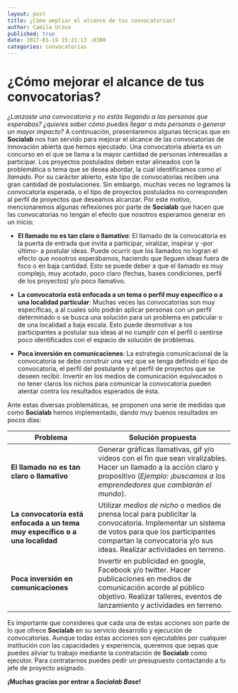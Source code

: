 ```yaml
---
layout: post
title: ¿Cómo ampliar el alcance de tus convocatorias?
author: Camila Urzua
published: true
date: 2017-01-19 15:21:13 -0300
categories: convocatorias
---
```


# ¿Cómo mejorar el alcance de tus convocatorias?
*¿Lanzaste una convocatoria y no estás llegando a las personas que esperabas? ¿quieres saber cómo puedes llegar a más personas o generar un mayor impacto?* A continuación, presentaremos algunas técnicas que en **Socialab** nos han servido para mejorar el alcance de las convocatorias de innovación abierta que hemos ejecutado.
Una convocatoria abierta es un concurso en el que se llama a la mayor cantidad de personas interesadas a participar. Los proyectos postulados deben estar alineados con la problemática o tema que se desea abordar, la cual identificamos como *el llamado*.
Por su carácter abierto, este tipo de convocatorias reciben una gran cantidad de postulaciones. Sin embargo, muchas veces no logramos la convocatoria esperada, o el tipo de proyectos postulados no corresponden al perfil de proyectos que deseamos alcanzar. Por este motivo, mencionaremos algunas reflexiones por parte de **Socialab** que hacen que las convocatorias no tengan el efecto que nosotros esperamos generar en un inicio:

* **El llamado no es tan claro o llamativo**: 
El llamado de la convocatoria es la puerta de entrada que invita a participar, viralizar, inspirar y -por último- a postular ideas. Puede ocurrir que los llamados no logran el efecto que nosotros esperábamos, haciendo que lleguen ideas fuera de foco o en baja cantidad. 
Esto se puede deber a que el llamado es muy complejo, muy acotado, poco claro (fechas, bases condiciones, perfil de los proyectos) y/o poco llamativo.

* **La convocatoria está enfocada a un tema o perfil muy específico o a una localidad particular**: 
Muchas veces las convocatorias son muy específicas, a al cuales sólo podrán aplicar personas con un perfil determinado o se busca una solución para un problema en paticular o de una localidad a baja escala. 
Esto puede desmotivar a los participantes a postular sus ideas al no cumplir con el perfil o sentirse poco identificados con el espacio de solución de problemas.

* **Poca inversión en comunicaciones**: 
La estrategia comunicacional de la convocatoria se debe construir una vez que se tenga definido el tipo de convocatoria, el perfil del postulante y el perfil de proyectos que se deseen recibir. Invertir en los medios de comunicación equivocados o no tener claros los nichos para comunicar la convocatoria pueden atentar contra los resultados esperados de ésta.

Ante estas diversas problemáticas, se proponen una serie de medidas que como **Socialab** hemos implementado, dando muy buenos resultados en pocos días:

|   **Problema**   |   **Solución propuesta**   |
|   ---   |   ---   |
|   **El llamado no es tan claro o llamativo**   |   Generar gráficas llamativas, gif y/o videos con el fin que sean viralizables. Hacer un  llamado a la acción claro y propositivo (*Ejemplo: ¡buscamos a los emprendedores que cambiarán el mundo*).   |
|   **La convocatoria está enfocada a un tema muy específico o a una localidad**   |   Utilizar *medios de nicho* o medios de prensa local para publicitar la convocatoria. Implementar un sistema de votos para que los participantes compartan la convocatoria y/o sus ideas. Realizar actividades en terreno.  |
|   **Poca inversión en comunicaciones**   |   Invertir en publicidad en google, Facebook y/o twitter. Hacer publicaciones en medios de comunicación acorde al público objetivo. Realizar talleres, eventos de lanzamiento y actividades en terreno.   |


Es importante que consideres que cada una de estas acciones son parte de lo que ofrece **Socialab** en su servicio desarrollo y ejecución de convocatorias. Aunque todas estas acciones son ejecutables por cualquier institución con las capacidades y experiencia, queremos que sepas que puedes aliviar tu trabajo mediante la contratación de **Socialab** como ejecutor. Para contratarnos puedes pedir un presupuesto contactando a tu jefe de proyecto asignado.

**¡Muchas gracias por entrar a *Socialab Base*!** 
